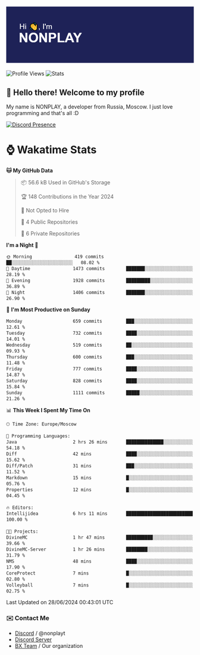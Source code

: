 ![Discord Presence](./header.png)
<br></br>
![Profile Views](https://komarev.com/ghpvc/?username=NONPLAYT&color=blue&style=for-the-badge)
![Stats](https://img.shields.io/badge/0%25-OPTIMIZED-orange?style=for-the-badge)


## :wave: Hello there! Welcome to my profile

My name is NONPLAY, a developer from Russia, Moscow. I just love programming and that's all :D

[![Discord Presence](https://lanyard.cnrad.dev/api/597087584090587177?showDisplayName=true)](https://discord.com/users/597087584090587177) 

# ⌚ Wakatime Stats

<!--START_SECTION:waka-->
**🐱 My GitHub Data** 

> 📦 56.6 kB Used in GitHub's Storage 
 > 
> 🏆 148 Contributions in the Year 2024
 > 
> 🚫 Not Opted to Hire
 > 
> 📜 4 Public Repositories 
 > 
> 🔑 6 Private Repositories 
 > 
**I'm a Night 🦉** 

```text
🌞 Morning                419 commits         ██░░░░░░░░░░░░░░░░░░░░░░░   08.02 % 
🌆 Daytime                1473 commits        ███████░░░░░░░░░░░░░░░░░░   28.19 % 
🌃 Evening                1928 commits        █████████░░░░░░░░░░░░░░░░   36.89 % 
🌙 Night                  1406 commits        ███████░░░░░░░░░░░░░░░░░░   26.90 % 
```
📅 **I'm Most Productive on Sunday** 

```text
Monday                   659 commits         ███░░░░░░░░░░░░░░░░░░░░░░   12.61 % 
Tuesday                  732 commits         ████░░░░░░░░░░░░░░░░░░░░░   14.01 % 
Wednesday                519 commits         ██░░░░░░░░░░░░░░░░░░░░░░░   09.93 % 
Thursday                 600 commits         ███░░░░░░░░░░░░░░░░░░░░░░   11.48 % 
Friday                   777 commits         ████░░░░░░░░░░░░░░░░░░░░░   14.87 % 
Saturday                 828 commits         ████░░░░░░░░░░░░░░░░░░░░░   15.84 % 
Sunday                   1111 commits        █████░░░░░░░░░░░░░░░░░░░░   21.26 % 
```


📊 **This Week I Spent My Time On** 

```text
🕑︎ Time Zone: Europe/Moscow

💬 Programming Languages: 
Java                     2 hrs 26 mins       ██████████████░░░░░░░░░░░   54.18 % 
Diff                     42 mins             ████░░░░░░░░░░░░░░░░░░░░░   15.62 % 
Diff/Patch               31 mins             ███░░░░░░░░░░░░░░░░░░░░░░   11.52 % 
Markdown                 15 mins             █░░░░░░░░░░░░░░░░░░░░░░░░   05.76 % 
Properties               12 mins             █░░░░░░░░░░░░░░░░░░░░░░░░   04.45 % 

🔥 Editors: 
Intellijidea             6 hrs 11 mins       █████████████████████████   100.00 % 

🐱‍💻 Projects: 
DivineMC                 1 hr 47 mins        ██████████░░░░░░░░░░░░░░░   39.66 % 
DivineMC-Server          1 hr 26 mins        ████████░░░░░░░░░░░░░░░░░   31.79 % 
NMS                      48 mins             ████░░░░░░░░░░░░░░░░░░░░░   17.90 % 
CoreProtect              7 mins              █░░░░░░░░░░░░░░░░░░░░░░░░   02.80 % 
Volleyball               7 mins              █░░░░░░░░░░░░░░░░░░░░░░░░   02.75 % 
```


 Last Updated on 28/06/2024 00:43:01 UTC
<!--END_SECTION:waka-->

### ✉️ Contact Me

- [Discord](https://discord.com/users/597087584090587177) / @nonplayt
- [Discord Server](https://discord.gg/p7cxhw7E2M)
- [BX Team](https://github.com/BX-Team) / Our organization
